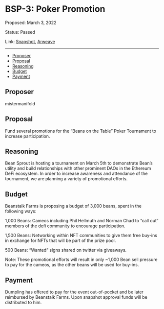 # BSP-3: Poker Promotion

Proposed: March 3, 2022

Status: Passed

Link: [Snapshot](https://snapshot.org/#/beanstalkfarms.eth/proposal/0x40c45b9dc0765abce3b54c5c509a921a777a2c2f06e82549b6c75ff2bcf7c45f), [Arweave](https://arweave.net/5Ks0ZklSzu0e8WIAFKw3Ry0jHWma_mcZ1r0o5vE69lA)

---

- [Proposer](#proposer)
- [Proposal](#proposal)
- [Reasoning](#reasoning)
- [Budget](#budget)
- [Payment](#payment)

## Proposer

mistermanifold

## Proposal

Fund several promotions for the “Beans on the Table” Poker Tournament to increase participation. 

## Reasoning

Bean Sprout is hosting a tournament on March 5th to demonstrate Bean’s utility and build relationships with other prominent DAOs in the Ethereum DeFi ecosystem. In order to increase awareness and attendance of the tournament, we are planning a variety of promotional efforts.  

## Budget

Beanstalk Farms is proposing a budget of 3,000 beans, spent in the following ways:

1,000 Beans: Cameos including Phil Hellmuth and Norman Chad to “call out” members of the defi community to encourage participation. 

1,500 Beans: Networking within NFT communities to give them free buy-ins in exchange for NFTs that will be part of the prize pool. 

500 Beans: “Wanted” signs shared on twitter via giveaways. 

Note: These promotional efforts will result in only ~1,000 Bean sell pressure to pay for the cameos, as the other beans will be used for buy-ins. 

## Payment

Dumpling has offered to pay for the event out-of-pocket and be later reimbursed by Beanstalk Farms. Upon snapshot approval funds will be distributed to him.
